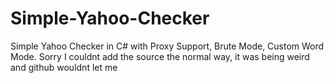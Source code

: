 # Simple-Yahoo-Checker
Simple Yahoo Checker in C# with Proxy Support, Brute Mode, Custom Word Mode.
Sorry I couldnt add the source the normal way, it was being weird and github wouldnt let me
